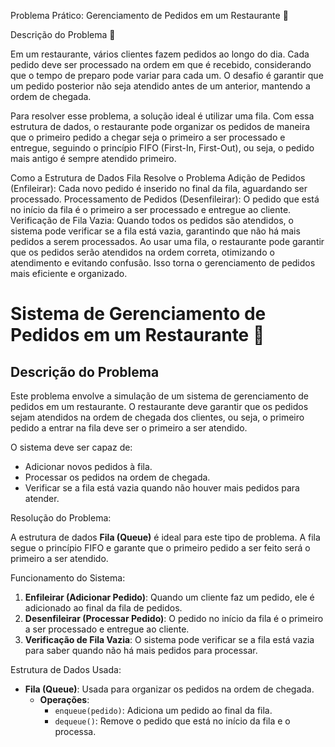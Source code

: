 Problema Prático: Gerenciamento de Pedidos em um Restaurante 🥗

Descrição do Problema 🧾

Em um restaurante, vários clientes fazem pedidos ao longo do dia. Cada pedido deve ser processado na ordem em que é recebido, considerando que o tempo de preparo pode variar para cada um. O desafio é garantir que um pedido posterior não seja atendido antes de um anterior, mantendo a ordem de chegada.

Para resolver esse problema, a solução ideal é utilizar uma fila. Com essa estrutura de dados, o restaurante pode organizar os pedidos de maneira que o primeiro pedido a chegar seja o primeiro a ser processado e entregue, seguindo o princípio FIFO (First-In, First-Out), ou seja, o pedido mais antigo é sempre atendido primeiro.

Como a Estrutura de Dados Fila Resolve o Problema
Adição de Pedidos (Enfileirar): Cada novo pedido é inserido no final da fila, aguardando ser processado.
Processamento de Pedidos (Desenfileirar): O pedido que está no início da fila é o primeiro a ser processado e entregue ao cliente.
Verificação de Fila Vazia: Quando todos os pedidos são atendidos, o sistema pode verificar se a fila está vazia, garantindo que não há mais pedidos a serem processados.
Ao usar uma fila, o restaurante pode garantir que os pedidos serão atendidos na ordem correta, otimizando o atendimento e evitando confusão. Isso torna o gerenciamento de pedidos mais eficiente e organizado.

# Sistema de Gerenciamento de Pedidos em um Restaurante 🥘

## Descrição do Problema

Este problema envolve a simulação de um sistema de gerenciamento de pedidos em um restaurante. O restaurante deve garantir que os pedidos sejam atendidos na ordem de chegada dos clientes, ou seja, o primeiro pedido a entrar na fila deve ser o primeiro a ser atendido.

O sistema deve ser capaz de:
- Adicionar novos pedidos à fila.
- Processar os pedidos na ordem de chegada.
- Verificar se a fila está vazia quando não houver mais pedidos para atender.

Resolução do Problema:

A estrutura de dados **Fila (Queue)** é ideal para este tipo de problema. A fila segue o princípio FIFO e garante que o primeiro pedido a ser feito será o primeiro a ser atendido.

Funcionamento do Sistema:

1. **Enfileirar (Adicionar Pedido)**: Quando um cliente faz um pedido, ele é adicionado ao final da fila de pedidos.
2. **Desenfileirar (Processar Pedido)**: O pedido no início da fila é o primeiro a ser processado e entregue ao cliente.
3. **Verificação de Fila Vazia**: O sistema pode verificar se a fila está vazia para saber quando não há mais pedidos para processar.

 Estrutura de Dados Usada:
 

- **Fila (Queue)**: Usada para organizar os pedidos na ordem de chegada.
  - **Operações**:
    - `enqueue(pedido)`: Adiciona um pedido ao final da fila.
    - `dequeue()`: Remove o pedido que está no início da fila e o processa.





